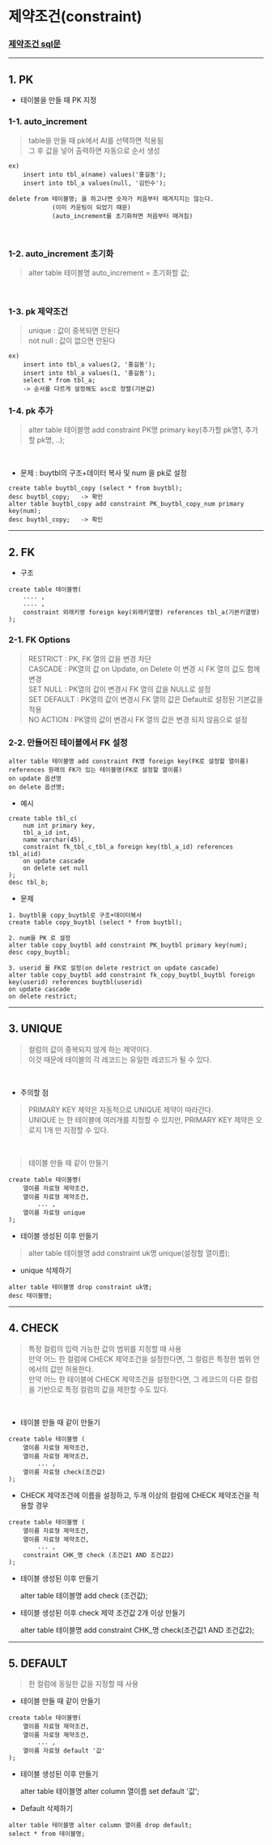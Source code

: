 # 제약조건(constraint)
### [제약조건 sql문](https://github.com/jiyoung79/StudyFiles/blob/main/Database/sql%20files/04%20constraint.sql)

<hr>

## 1. PK<br>

* 테이블을 만들 때 PK 지정<br>

### 1-1. auto_increment<br>

> table을 만들 때 pk에서 AI를 선택하면 적용됨<br>
> 그 후 값을 넣어 출력하면 자동으로 순서 생성<br>

```
ex)
	insert into tbl_a(name) values('홍길동');
	insert into tbl_a values(null, '김민수');
```

```
delete from 테이블명; 을 하고나면 숫자가 처음부터 매겨지지는 않는다.
			(이미 카운팅이 되었기 때문)
			(auto_increment를 초기화하면 처음부터 매겨짐)
```

<br>

### 1-2. auto_increment 초기화<br>

>    alter table 테이블명 auto_increment = 초기화할 값;

<br>

### 1-3. pk 제약조건<br>

> unique : 값이 중복되면 안된다<br>
> not null : 값이 없으면 안된다<br>

```
ex)
	insert into tbl_a values(2, '홍길동');
	insert into tbl_a values(1, '홍길동');
	select * from tbl_a;
	-> 순서를 다르게 설정해도 asc로 정렬(기본값)
```

### 1-4. pk 추가<br>

>    alter table 테이블명 add constraint PK명 primary key(추가할 pk명1, 추가할 pk명, ..);

<br>

* 문제 : buytbl의 구조+데이터 복사 및 num 을 pk로 설정<br>

```
create table buytbl_copy (select * from buytbl);
desc buytbl_copy;	-> 확인
alter table buytbl_copy add constraint PK_buytbl_copy_num primary key(num);
desc buytbl_copy;	-> 확인
```

<hr>

## 2. FK<br>

* 구조
  
```
create table 테이블명(
	.... ,
	.... ,
	constraint 외래키명 foreign key(외래키열명) references tbl_a(기본키열명)
);
```


### 2-1. FK Options<br>

> RESTRICT	:	PK, FK 열의 값을 변경 차단<br>
> CASCADE		:	PK열의 값 on Update, on Delete 이 변경 시 FK 열의 값도 함께 변경<br>
> SET NULL	:	PK열의 값이 변경시 FK 열의 값을 NULL로 설정<br>
> SET DEFAULT  	:	PK열의 값이 변경시 FK 열의 값은 Default로 설정된 기본값을 적용<br>
> NO ACTION	:	PK열의 값이 변경시 FK 열의 값은 변경 되지 않음으로 설정<br>


### 2-2. 만들어진 테이블에서 FK 설정<br>

```
alter table 테이블명 add constraint FK명 foreign key(FK로 설정할 열이름) references 원래의 FK가 있는 테이블명(FK로 설정할 열이름)
on update 옵션명
on delete 옵션명;
```

* 예시

```
create table tbl_c(
	num int primary key,
	tbl_a_id int,
	name varchar(45),
    constraint fk_tbl_c_tbl_a foreign key(tbl_a_id) references tbl_a(id)
	on update cascade
    on delete set null
);
desc tbl_b;
```

* 문제

> 
```
1. buytbl을 copy_buytbl로 구조+데이터복사
create table copy_buytbl (select * from buytbl);

2. num을 PK 로 설정
alter table copy_buytbl add constraint PK_buytbl primary key(num);
desc copy_buytbl;

3. userid 를 FK로 설정(on delete restrict on update cascade)
alter table copy_buytbl add constraint fk_copy_buytbl_buytbl foreign key(userid) references buytbl(userid)
on update cascade
on delete restrict;
```

<hr>

## 3. UNIQUE<br>

> 컬럼의 값이 중복되지 않게 하는 제약이다.<br>
> 이것 때문에 테이블의 각 레코드는 유일한 레코드가 될 수 있다.<br>

<br>

* 주의할 점<br>

> PRIMARY KEY 제약은 자동적으로 UNIQUE 제약이 따라간다.<br>
> UNIQUE 는 한 테이블에 여러개를 지정할 수 있지만, PRIMARY KEY 제약은 오로지 1개 만 지정할 수 있다.<br>

<br>

> 테이블 만들 때 같이 만들기<br>

```
create table 테이블명(
    열이름 자료형 제약조건,
    열이름 자료형 제약조건,
        ... ,
    열이름 자료형 unique
);
```

* 테이블 생성된 이후 만들기<br>

>    alter table 테이블명 add constraint uk명 unique(설정할 열이름);

*  unique 삭제하기<br>

```
alter table 테이블명 drop constraint uk명;
desc 테이블명;
```

<hr>

## 4. CHECK <br>

> 특정 컬럼의 입력 가능한 값의 범위를 지정할 때 사용<br>
> 만약 어느 한 컬럼에 CHECK 제약조건을 설정한다면, 그 컬럼은 특정한 범위 안에서의 값만 허용한다.<br>
> 만약 어느 한 테이블에 CHECK 제약조건을 설정한다면, 그 레코드의 다른 컬럼을 기반으로 특정 컬럼의 값을 제한할 수도 있다.<br>

<br>

* 테이블 만들 때 같이 만들기<br>

```
create table 테이블명 (
    열이름 자료형 제약조건,
    열이름 자료형 제약조건,
        ... ,
    열이름 자료형 check(조건값)
);
```

* CHECK 제약조건에 이름을 설정하고, 두개 이상의 컬럼에 CHECK 제약조건을 적용할 경우<br>

```
create table 테이블명 (
    열이름 자료형 제약조건,
    열이름 자료형 제약조건,
        ... ,
    constraint CHK_명 check (조건값1 AND 조건값2)
);
```
* 테이블 생성된 이후 만들기<br>

    alter table 테이블명 add check (조건값);

* 테이블 생성된 이후 check 제약 조건값 2개 이상 만들기<br>

    alter table 테이블명 add constraint CHK_명 check(조건값1 AND 조건값2);

<hr>

## 5. DEFAULT<br>

> 한 컬럼에 동일한 값을 지정할 때 사용 <br>

* 테이블 만들 때 같이 만들기

```
create table 테이블명(
    열이름 자료형 제약조건,
    열이름 자료형 제약조건,
        ... ,
    열이름 자료형 default '값'
);
```

* 테이블 생성된 이후 만들기

    alter table 테이블명 alter column 열이름 set default '값';

* Default 삭제하기

```
alter table 테이블명 alter column 열이름 drop default;
select * from 테이블명;
```



